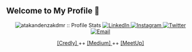 ## Welcome to My Profile 👋
<p align="center">
<img src="https://komarev.com/ghpvc/?username=atakandenzakdmr&color=blueviolet" alt="atakandenzakdmr :: Profile Stats"></a>
<a href="https://www.linkedin.com/in/atakandenzakdmr" target="_blank"><img alt="LinkedIn" src="https://img.shields.io/badge/LinkedIn-%40atakandenzakdmr-blue"</a>
<a href="https://www.instagram.com/atakandenzakdmr/" <img alt="Instagram" target="_blank"><img alt="Instagram" src="https://img.shields.io/badge/Instagram-%40atakandenzakdmr-blueviolet"</a>
<a href="https://twitter.com/atakandenzakdmr/" target="_blank"><img alt="Twitter" src="https://img.shields.io/badge/Twitter-%40atakandenzakdmr-blue"</a>
<a href="mailto:atakandenizakdemir@gmail.com"><img alt="Email" src="https://img.shields.io/badge/E--Mail-atakandenizakdemir%40gmail.com-orange"</a>
<div align="center">
<a href="https://www.credly.com/users/atakan-deniz-akdemir" link="yellow"> [Credly] </a> ++ 
<a href="https://medium.com/@atakandenzakdmr" link="yellow"> [Medium] </a> ++
<a href="https://www.meetup.com/tr-TR/members/300503703/" link="ocean"> [MeetUp] </a>
<div>  
</p>
